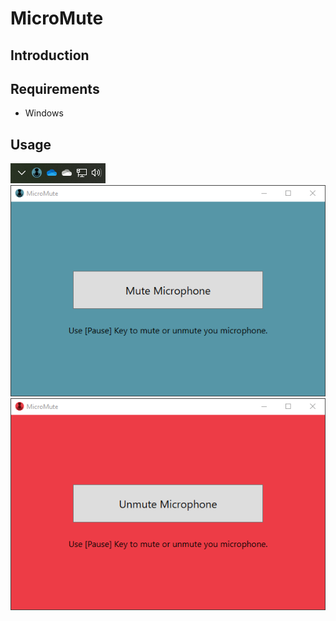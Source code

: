 # MicroMute
## Introduction
## Requirements
* Windows
## Usage
![tray](Docs\tray.png "Tray Symbol")
![full-window](Docs\full-window.png "Full Window Screen")
![full-window-muted](Docs\full-window-muted.png "Full Window Screen Muted")